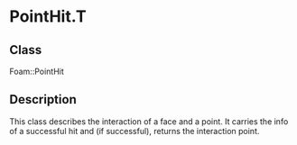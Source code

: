 # PointHit.T 
## Class
Foam::PointHit

## Description
This class describes the interaction of a face and a point. It
carries the info of a successful hit and (if successful), returns
the interaction point.

